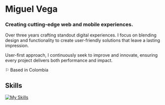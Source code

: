 # Miguel Vega
### Creating cutting-edge web and mobile experiences.

Over three years crafting standout digital experiences. I focus on blending design and functionality to create user-friendly solutions that leave a lasting impression.

User-first approach, I continuously seek to improve and innovate, ensuring every project delivers both performance and impact.

⚐ Based in Colombia



 ## Skills
[![My Skills](https://skillicons.dev/icons?i=js,ts,react,nextjs,tailwind,astro,flutter,dart&theme=dark)](https://atleugim.dev/)
